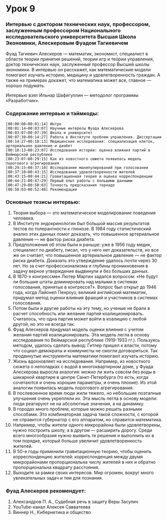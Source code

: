 # Урок 9
### Интервью с доктором технических наук, профессором, заслуженным профессором Национального исследовательского университета Высшая Школа Экономики, Алескеровым Фуадом Тагиевичем

Фуад Тагиевич Алескеров — математик, экономист, специалист в области теории принятия решений, теории игр и теории управления, доктор технических наук, заслуженный профессор Высшей школы экономики. В интервью он расскажет, как математические модели помогают изучать историю, медицину и удовлетворенность граждан. А также на примерах докажет, что математика может все, главное — хорошо подумать.

Интервью взял Ильнар Шафигуллин — методолог программы «Разработчик».


### Содержание интервью и таймкоды:
```
[00:00:00−00:01:14] Интро
[00:01:14−00:03:07] Научные интересы Фуада Алескерова
[00:03:07−00:07:39] Школа и университет
[00:07:39−00:14:27] Работа в Институте проблем управления. Диссертации
[00:14:27−00:18:13] Медицинские исследования: специализация клеток, артериальное давление и диабет
[00:18:13−00:23:07] Исследования истории: оценка влияния партий в Веймарской республике
[00:23:07−00:29:15] Как из новостного сюжета появилась модель порогового агрегирования
[00:29:15−00:37:10] Исследование манипулирований при голосовании
[00:37:10−00:43:15] Исследование удовлетворенности жителей
[00:43:15−00:44:21] Гравитационная теория и оценка корреспонденции
[00:44:21−00:47:29] Первый опыт работы с большими данными
[00:47:29−00:50:03] Точность предсказания торнадо
[00:50:03−00:52:48] Рекомендации
```

### Основные тезисы интервью:

1. Теория выбора — это математическое моделирование поведения человека.
2. В Институте эндокринологии был большой массив результатов тестов по толерантности к глюкозе. В 1984 году статистический анализ этих данных помог доказать, что повышенное артериальное давление — не фактор риска диабета.
3. Предположения об этом были и раньше: уже в 1956 году медик, специалист по диабету, писал, что у него нет доказательств, но все же он считает, что повышенное артериальное давление — не фактор риска диабета. Доказать это утверждение удалось почти через 30 лет. Но за счет профессионализма и глубины проникновения в задачу верное утверждение выдвинули и без больших данных.
4. В 1870-х конгрессмен Лютер Мартин задался вопросом: «Не будут ли большие штаты доминировать над малыми в системах голосования, принятых в конгрессе?». Вопрос был открыт до 1946 года, когда Лайонел Пенроуз, великий английский математик, придумал метод оценки влияния фракций и участников в системах голосования.
5. Потом были и другие работы на эту тему, но ученые не брали в расчет способность или желание партий коалиционировать. Считалось, что одна партия может войти в коалицию с любой другой, но это не всегда так.
6. Фуад Алескеров придумал модель оценки влияния с учетом желания партий коалиционировать. Эта модель легла в основу исследования по Веймарской республике (1919-1933 гг.). Пользуясь методом, удалось сделать вывод: Гитлер пришел к власти, потому что социал-демократы и коммунисты не смогли договориться. Так продвинутые инструменты математики помогают изучать историю.
7. Жизнь вдохновляет на исследования. Например, из новостного сюжета о неполадках с водой в многоквартирном доме, у Фуада Алескерова выросла аналогия: можно ли жить совсем без воды в шикарной квартире в центре Санкт-Петербурга (то есть, когда сочетаются и очень хорошие параметры, и очень плохие). Из этой аналогии появилась модель порогового агрегирования.
8. В послевоенное время люди жили тяжело, но небольшие поэтапные улучшения очень укрепляли их. Эта мысль легла в основу модели: люди реагируют не на абсолютные значения, а на динамику.
9. В городах много проблем, которые можно решить разными способами. Это комбинаторная задача такой сложности, с которой не справится губернатор с его аппаратом, но справится математика.
10. Например, чтобы жители одного микрорайона были удовлетворены, нужно построить школу, а в другом — расширить дорогу. Среди всего многообразия нужно выявить те решения и выполнить их в том порядке, который больше увеличит удовлетворенность жителей.
11. В 50-е годы применили гравитационную теорию, чтобы оценить корреспонденцию жителей: корреспонденция между двумя микрорайонами пропорциональна числу жителей в них и обратно пропорциональна квадрату расстояния.
12. Выходите за рамки своих интересов. Мир огромен, вокруг много увлекательных задач и тем для познания.

### Фуад Алескеров рекомендует:

1) Александров П. А., Судебная речь в защиту Веры Засулич
2) YouTube-канал Алексея Савватеева
3) Виннер Н., Кибернетика и общество

